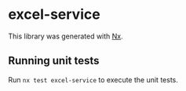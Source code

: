 # excel-service

This library was generated with [Nx](https://nx.dev).

## Running unit tests

Run `nx test excel-service` to execute the unit tests.
